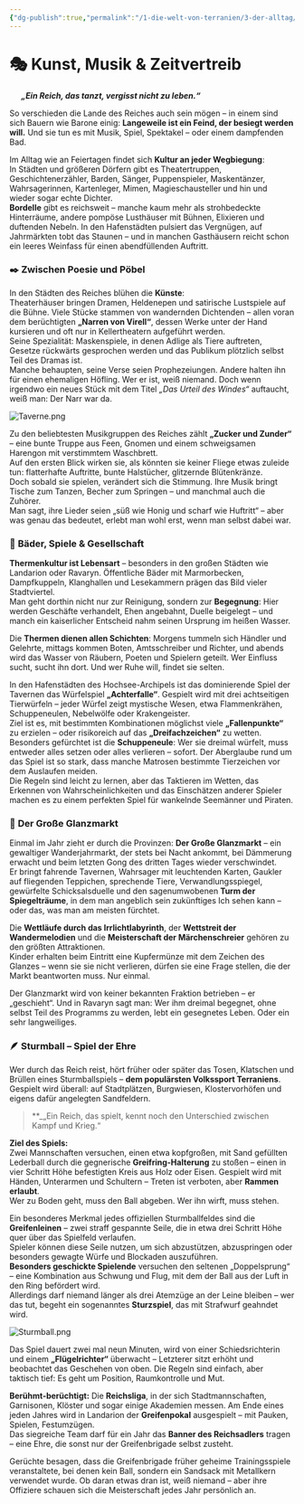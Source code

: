 ```yaml
---
{"dg-publish":true,"permalink":"/1-die-welt-von-terranien/3-der-alltag/kunst-musik-and-zeitvertreib/"}
---
```


# 🎭 **Kunst, Musik & Zeitvertreib**
$\quad$
**_„Ein Reich, das tanzt, vergisst nicht zu leben.“_**

So verschieden die Lande des Reiches auch sein mögen – in einem sind sich Bauern wie Barone einig: **Langeweile ist ein Feind, der besiegt werden will.** Und sie tun es mit Musik, Spiel, Spektakel – oder einem dampfenden Bad.

Im Alltag wie an Feiertagen findet sich **Kultur an jeder Wegbiegung**:  
In Städten und größeren Dörfern gibt es Theatertruppen, Geschichtenerzähler, Barden, Sänger, Puppenspieler, Maskentänzer, Wahrsagerinnen, Kartenleger, Mimen, Magieschausteller und hin und wieder sogar echte Dichter.  
**Bordelle** gibt es reichsweit – manche kaum mehr als strohbedeckte Hinterräume, andere pompöse Lusthäuser mit Bühnen, Elixieren und duftenden Nebeln. In den Hafenstädten pulsiert das Vergnügen, auf Jahrmärkten tobt das Staunen – und in manchen Gasthäusern reicht schon ein leeres Weinfass für einen abendfüllenden Auftritt.

### ✒️ **Zwischen Poesie und Pöbel**

In den Städten des Reiches blühen die **Künste**:  
Theaterhäuser bringen Dramen, Heldenepen und satirische Lustspiele auf die Bühne. Viele Stücke stammen von wandernden Dichtenden – allen voran dem berüchtigten **„Narren von Virell“**, dessen Werke unter der Hand kursieren und oft nur in Kellertheatern aufgeführt werden.  
Seine Spezialität: Maskenspiele, in denen Adlige als Tiere auftreten, Gesetze rückwärts gesprochen werden und das Publikum plötzlich selbst Teil des Dramas ist.  
Manche behaupten, seine Verse seien Prophezeiungen. Andere halten ihn für einen ehemaligen Höfling. Wer er ist, weiß niemand. Doch wenn irgendwo ein neues Stück mit dem Titel _„Das Urteil des Windes“_ auftaucht, weiß man: Der Narr war da.

![Taverne.png](/img/user/4%20Dateien/Illustrationen/Taverne.png)

Zu den beliebtesten Musikgruppen des Reiches zählt **„Zucker und Zunder“** – eine bunte Truppe aus Feen, Gnomen und einem schweigsamen Harengon mit verstimmtem Waschbrett.  
Auf den ersten Blick wirken sie, als könnten sie keiner Fliege etwas zuleide tun: flatterhafte Auftritte, bunte Halstücher, glitzernde Blütenkränze.  
Doch sobald sie spielen, verändert sich die Stimmung. Ihre Musik bringt Tische zum Tanzen, Becher zum Springen – und manchmal auch die Zuhörer.  
Man sagt, ihre Lieder seien „süß wie Honig und scharf wie Huftritt“ – aber was genau das bedeutet, erlebt man wohl erst, wenn man selbst dabei war.

### 🛁 **Bäder, Spiele & Gesellschaft**

**Thermenkultur ist Lebensart** – besonders in den großen Städten wie Landarion oder Ravaryn. Öffentliche Bäder mit Marmorbecken, Dampfkuppeln, Klanghallen und Lesekammern prägen das Bild vieler Stadtviertel.  
Man geht dorthin nicht nur zur Reinigung, sondern zur **Begegnung**: Hier werden Geschäfte verhandelt, Ehen angebahnt, Duelle beigelegt – und manch ein kaiserlicher Entscheid nahm seinen Ursprung im heißen Wasser.

Die **Thermen dienen allen Schichten**: Morgens tummeln sich Händler und Gelehrte, mittags kommen Boten, Amtsschreiber und Richter, und abends wird das Wasser von Räubern, Poeten und Spielern geteilt. Wer Einfluss sucht, sucht ihn dort. Und wer Ruhe will, findet sie selten.

In den Hafenstädten des Hochsee-Archipels ist das dominierende Spiel der Tavernen das Würfelspiel **„Achterfalle“**. Gespielt wird mit drei achtseitigen Tierwürfeln – jeder Würfel zeigt mystische Wesen, etwa Flammenkrähen, Schuppeneulen, Nebelwölfe oder Krakengeister.  
Ziel ist es, mit bestimmten Kombinationen möglichst viele **„Fallenpunkte“** zu erzielen – oder risikoreich auf das **„Dreifachzeichen“** zu wetten.  
Besonders gefürchtet ist die **Schuppeneule**: Wer sie dreimal würfelt, muss entweder alles setzen oder alles verlieren – sofort. Der Aberglaube rund um das Spiel ist so stark, dass manche Matrosen bestimmte Tierzeichen vor dem Auslaufen meiden.  
Die Regeln sind leicht zu lernen, aber das Taktieren im Wetten, das Erkennen von Wahrscheinlichkeiten und das Einschätzen anderer Spieler machen es zu einem perfekten Spiel für wankelnde Seemänner und Piraten.

### 🎡 **Der Große Glanzmarkt**

Einmal im Jahr zieht er durch die Provinzen: **Der Große Glanzmarkt** – ein gewaltiger Wanderjahrmarkt, der stets bei Nacht ankommt, bei Dämmerung erwacht und beim letzten Gong des dritten Tages wieder verschwindet.  
Er bringt fahrende Tavernen, Wahrsager mit leuchtenden Karten, Gaukler auf fliegenden Teppichen, sprechende Tiere, Verwandlungsspiegel, gewürfelte Schicksalsduelle und den sagenumwobenen **Turm der Spiegelträume**, in dem man angeblich sein zukünftiges Ich sehen kann – oder das, was man am meisten fürchtet.

Die **Wettläufe durch das Irrlichtlabyrinth**, der **Wettstreit der Wandermelodien** und die **Meisterschaft der Märchenschreier** gehören zu den größten Attraktionen.  
Kinder erhalten beim Eintritt eine Kupfermünze mit dem Zeichen des Glanzes – wenn sie sie nicht verlieren, dürfen sie eine Frage stellen, die der Markt beantworten muss. Nur einmal.

Der Glanzmarkt wird von keiner bekannten Fraktion betrieben – er „geschieht“. Und in Ravaryn sagt man: Wer ihm dreimal begegnet, ohne selbst Teil des Programms zu werden, lebt ein gesegnetes Leben. Oder ein sehr langweiliges.

### 🪶 **Sturmball – Spiel der Ehre**

Wer durch das Reich reist, hört früher oder später das Tosen, Klatschen und Brüllen eines Sturmballspiels – **dem populärsten Volkssport Terraniens**. Gespielt wird überall: auf Stadtplätzen, Burgwiesen, Klostervorhöfen und eigens dafür angelegten Sandfeldern.

> **_„Ein Reich, das spielt, kennt noch den Unterschied zwischen Kampf und Krieg.“

**Ziel des Spiels:**  
Zwei Mannschaften versuchen, einen etwa kopfgroßen, mit Sand gefüllten Lederball durch die gegnerische **Greifring-Halterung** zu stoßen – einen in vier Schritt Höhe befestigten Kreis aus Holz oder Eisen. Gespielt wird mit Händen, Unterarmen und Schultern – Treten ist verboten, aber **Rammen erlaubt**.  
Wer zu Boden geht, muss den Ball abgeben. Wer ihn wirft, muss stehen.

Ein besonderes Merkmal jedes offiziellen Sturmballfeldes sind die **Greifenleinen** – zwei straff gespannte Seile, die in etwa drei Schritt Höhe quer über das Spielfeld verlaufen.  
Spieler können diese Seile nutzen, um sich abzustützen, abzuspringen oder besonders gewagte Würfe und Blockaden auszuführen.  
**Besonders geschickte Spielende** versuchen den seltenen „Doppelsprung“ – eine Kombination aus Schwung und Flug, mit dem der Ball aus der Luft in den Ring befördert wird.  
Allerdings darf niemand länger als drei Atemzüge an der Leine bleiben – wer das tut, begeht ein sogenanntes **Sturzspiel**, das mit Strafwurf geahndet wird.

![Sturmball.png](/img/user/4%20Dateien/Illustrationen/Sturmball.png)

Das Spiel dauert zwei mal neun Minuten, wird von einer Schiedsrichterin und einem **„Flügelrichter“** überwacht – Letzterer sitzt erhöht und beobachtet das Geschehen von oben. Die Regeln sind einfach, aber taktisch tief: Es geht um Position, Raumkontrolle und Mut.

**Berühmt-berüchtigt:** Die **Reichsliga**, in der sich Stadtmannschaften, Garnisonen, Klöster und sogar einige Akademien messen. Am Ende eines jeden Jahres wird in Landarion der **Greifenpokal** ausgespielt – mit Pauken, Spielen, Festumzügen.  
Das siegreiche Team darf für ein Jahr das **Banner des Reichsadlers** tragen – eine Ehre, die sonst nur der Greifenbrigade selbst zusteht.

Gerüchte besagen, dass die Greifenbrigade früher geheime Trainingsspiele veranstaltete, bei denen kein Ball, sondern ein Sandsack mit Metallkern verwendet wurde. Ob daran etwas dran ist, weiß niemand – aber ihre Offiziere schauen sich die Meisterschaft jedes Jahr persönlich an.